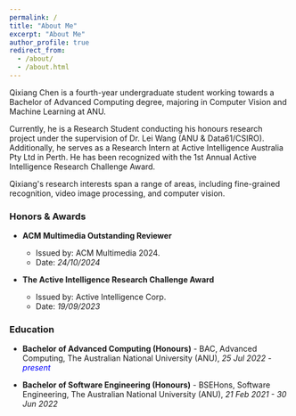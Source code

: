 ```yaml
---
permalink: /
title: "About Me"
excerpt: "About Me"
author_profile: true
redirect_from: 
  - /about/
  - /about.html
---
```


<style>
a:link, a:visited {
  text-decoration: none;
}

a:hover, a:active {
  text-decoration: underline;
}
</style>

Qixiang Chen is a fourth-year undergraduate student working towards a Bachelor of Advanced Computing degree, majoring in Computer Vision and Machine Learning at ANU. 

Currently, he is a Research Student conducting his honours research project under the supervision of [Dr. Lei Wang](https://leiwangr.github.io/) (ANU & Data61/CSIRO). Additionally, he serves as a Research Intern at Active Intelligence Australia Pty Ltd in Perth. He has been recognized with the 1st Annual Active Intelligence Research Challenge Award.

Qixiang's research interests span a range of areas, including fine-grained recognition, video image processing, and computer vision.


<!-- <h3>Research Interests</h3>

- Action Recognition
- Anomaly Detection
- Video Image Processing
- Computer Vision
- Deep Learning
- Machine Learning -->

<h3> Honors & Awards</h3>

- **ACM Multimedia Outstanding Reviewer**
    - Issued by: ACM Multimedia 2024.
    - Date: *24/10/2024*

- **The Active Intelligence Research Challenge Award**
    - Issued by: Active Intelligence Corp.  
    - Date: *19/09/2023*

<h3>Education</h3>

- **Bachelor of Advanced Computing (Honours)** - BAC, Advanced Computing, The Australian National University (ANU), *25 Jul 2022 - <span style="color: blue;">present</span>*

- **Bachelor of Software Engineering (Honours)** - BSEHons, Software Engineering, The Australian National University (ANU), *21 Feb 2021 - 30 Jun 2022*